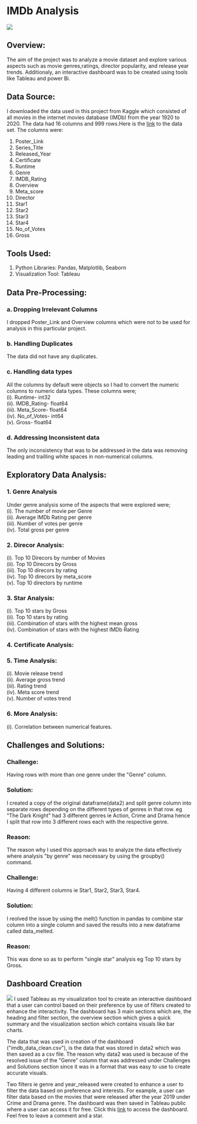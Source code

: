 # IMDb Analysis
![](https://github.com/MorganTheAnalyst/Movie_Data_Analysis/blob/master/Images/Header1.jpg)
## Overview:
The aim of the project was to analyze a movie dataset and explore various aspects such as movie genres,ratings, director popularity, and release year trends. Additionaly, an interactive dashboard was to be created using tools like Tableau and power Bi.

## Data Source:
I downloaded the data used in this project from Kaggle which consisted of all movies in the internet movies database (IMDb) from the year 1920 to 2020. The data had 16 columns and 999 rows.Here is the [link](https://www.kaggle.com/datasets/harshitshankhdhar/imdb-dataset-of-top-1000-movies-and-tv-shows) to the data set. 
The columns were:
1. Poster_Link
2. Series_Title
3. Released_Year	
4. Certificate	
5. Runtime	
6. Genre	
7. IMDB_Rating	
8. Overview	
9. Meta_score	
10. Director	
11. Star1	
12. Star2	
13. Star3	
14. Star4	
15. No_of_Votes	
16. Gross

## Tools Used:
1. Python Libraries: Pandas, Matplotlib, Seaborn
2. Visualization Tool: Tableau

## Data Pre-Processing:
### a. Dropping Irrelevant Columns
I dropped Poster_Link and Overview columns which were not to be used for analysis in this particular project.

### b.  Handling Duplicates
The data did not have any duplicates.

### c. Handling data types
All the columns by default were objects so I had to convert the numeric columns to numeric data types. These columns were; <br>
(i). Runtime- int32 </br>
(ii). IMDB_Rating- float64 </br>
(iii). Meta_Score- float64 </br>
(iv). No_of_Votes- int64 </br>
(v). Gross- float64 </br>

### d. Addressing Inconsistent data
The only inconsistency that was to be addressed in the data was removing leading and trailling white spaces in non-numerical columns.

## Exploratory Data Analysis:
### 1. Genre  Analysis
Under genre analysis some of the aspects that were explored were; <br>
(i). The number of movie per Genre <br>
(ii). Average IMDb Rating per genre <br>
(iii). Number of votes per genre <br>
(iv). Total gross per genre <br>

### 2. Direcor Analysis:
(i). Top 10 Direcors by number of Movies <br>
(ii). Top 10 Direcors by Gross <br>
(iii). Top 10 direcors by rating <br>
(iv). Top 10 direcors by meta_score <br>
(v). Top 10 directors by runtime <br>

### 3. Star Analysis:
(i). Top 10 stars by Gross <br>
(ii). Top 10 stars by rating <br>
(iii). Combination of stars with the highest mean gross <br>
(iv). Combination of stars with the highest IMDb Rating <br>

### 4. Certificate Analysis:
### 5. Time Analysis:
(i). Movie release trend <br>
(ii). Average gross trend <br>
(iii). Rating trend <br>
(iv). Meta score trend <br>
(v). Number of votes trend <br>

### 6. More Analysis:
(i). Correlation  between numerical features.

## Challenges and Solutions:

### Challenge: 
Having rows with more than one genre under the "Genre" column.
### Solution:
I created a copy of the original dataframe(data2) and split genre column into separate rows depending on the different types of genres in that  row. eg "The Dark Knight" had 3 different genres ie Action, Crime and Drama hence I split that row into 3 different rows each with the respective genre.
### Reason:
The reason why I used this approach was to analyze the data effectively where analysis "by genre" was necessary by using the groupby() command.


### Challenge:
Having 4 different columns ie Star1, Star2, Star3, Star4.
### Solution:
I reolved the issue by using the melt() function in pandas to combine star column into a single column and saved the results into a new dataframe called data_melted.
### Reason:
This was done so as to perform "single star" analysis eg Top 10 stars by Gross.

## Dashboard Creation
![](https://github.com/MorganTheAnalyst/Movie_Data_Analysis/blob/master/Images/Dashboard_Screenshot.jpg)
I used Tableau as my visualization tool to create an interactive dashboard that a user can control based on their preference by use of filters created to enhance the interactivity. The dashboard has 3 main sections which are, the heading and filter section, the overview section which gives a quick summary and the visualization section which contains visuals like bar charts.

The data that was used in creation of the dashboard ("imdb_data_clean.csv"), is the data that was stored in data2 which was then saved as a csv file.
The reason why data2 was used is because of the resolved issue of the "Genre" column that was addressed under Challenges and Solutions section since it was in a format that was easy to use to create accurate visuals.

Two filters ie genre and year_released were created to enhance a user to filter the data based on preference and interests. For example, a user can filter data based on the movies that were released after the year 2019 under Crime and Drama genre. The dashboard was then saved in Tableau public where a user can access it for free. Click this [link](https://public.tableau.com/app/profile/morgan.murimi/viz/IMDBMovieAnalysis_17253623182010/Dashboard1?publish=yes) to access the dashboard. Feel free to leave a comment and a star.
